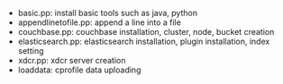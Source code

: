 * basic.pp: install basic tools such as java, python
* appendlinetofile.pp: append a line into a file
* couchbase.pp: couchbase installation, cluster, node, bucket creation
* elasticsearch.pp: elasticsearch installation, plugin installation, index setting
* xdcr.pp: xdcr server creation
* loaddata: cprofile data uploading
